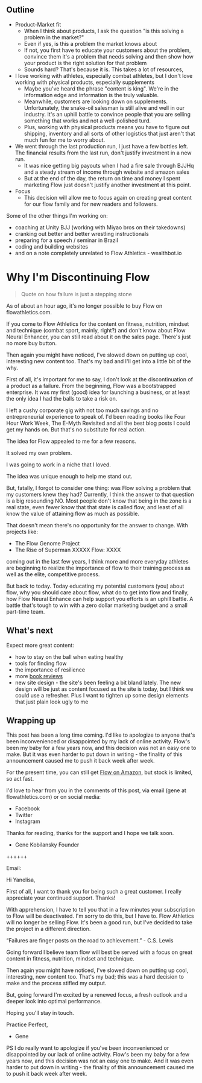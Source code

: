 ## Outline

- Product-Market fit
    + When I think about products, I ask the question "is this solving a problem in the market?"
    + Even if yes, is this a problem the market knows about
    + If not, you first have to educate your customers about the problem, convince them it's a problem that needs solving and then show how your product is the right solution for that problem
    + Sounds hard? That's because it is. This takes a lot of resources, 
- I love working with athletes, especially combat athletes, but I don't love working with physical products, especially supplements
    + Maybe you've heard the phrase "content is king". We're in the information edge and information is the truly valuable. 
    + Meanwhile, customers are looking down on supplements. Unfortunately, the snake-oil salesman is still alive and well in our industry. It's an uphill battle to convince people that you are selling something that works and not a well-polished turd.
    + Plus, working with physical products means you have to figure out shipping, inventory and all sorts of other logistics that just aren't that much fun for me to worry about. 
- We went through the last production run, I just have a few bottles left. The financial results from the last run, don't justify investment in a new run.
    + It was nice getting big payouts when I had a fire sale through BJJHq and a steady stream of income through website and amazon sales
    + But at the end of the day, the return on time and money I spent marketing Flow just doesn't justify another investment at this point.
- Focus
    + This decision will allow me to focus again on creating great content for our flow family and for new readers and followers.

Some of the other things I'm working on:
- coaching at Unity BJJ (working with Miyao bros on their takedowns)
- cranking out better and better wrestling instructionals
- preparing for a speech / seminar in Brazil
- coding and building websites
- and on a note completely unrelated to Flow Athletics - wealthbot.io



# Why I'm Discontinuing Flow

> Quote on how failure is just a stepping stone

As of about an hour ago, it's no longer possible to buy Flow on flowathletics.com. 

If you come to Flow Athletics for the content on fitness, nutrition, mindset and technique (combat sport, mainly, right?) and don't know about Flow Neural Enhancer, you can still read about it on the sales page. There's just no more buy button.

Then again you might have noticed, I've slowed down on putting up cool, interesting new content too. That's my bad and I'll get into a little bit of the why. 

First of all, it's important for me to say, I don't look at the discontinuation of a product as a failure. From the beginning, Flow was a bootstrapped enterprise. It was my first (good) idea for launching a business, or at least the only idea I had the balls to take a risk on. 

I left a cushy corporate gig with not too much savings and no entrepreneurial experience to speak of. I'd been reading books like Four Hour Work Week, The E-Myth Revisited and all the best blog posts I could get my hands on. But that's no substitute for real action. 

The idea for Flow appealed to me for a few reasons. 

It solved my own problem.

I was going to work in a niche that I loved.

The idea was unique enough to help me stand out.

But, fatally, I forgot to consider one thing: was Flow solving a problem that my customers knew they had? Currently, I think the answer to that question is a big resounding NO. Most people don't know that being in the zone is a real state, even fewer know that that state is called flow, and least of all know the value of attaining flow as much as possible.

That doesn't mean there's no opportunity for the answer to change. With projects like:

* The Flow Genome Project
* The Rise of Superman
XXXXX
Flow: XXXX

coming out in the last few years, I think more and more everyday athletes are beginning to realize the importance of flow to their training process as well as the elite, competitive process.

But back to today. Today educating my potential customers (you) about flow, why you should care about flow, what do to get into flow and finally, how Flow Neural Enhance can help support you efforts is an uphill battle. A battle that's tough to win with a zero dollar marketing budget and a small part-time team. 

## What's next

Expect more great content:

- how to stay on the ball when eating healthy
- tools for finding flow
- the importance of resilience
- more [book reviews](https://flowathletics.com/obstacle-way-motivation-book-review/)
- new site design - the site's been feeling a bit bland lately. The new design will be just as content focused as the site is today, but I think we could use a refresher. Plus I want to tighten up some design elements that just plain look ugly to me 

## Wrapping up

This post has been a long time coming. I'd like to apologize to anyone that's been inconvenienced or disappointed by my lack of online activity. Flow's been my baby for a few years now, and this decision was not an easy one to make. But it was even harder to put down in writing - the finality of this announcement caused me to push it back week after week.

For the present time, you can still get [Flow on Amazon](https://flowathletics.com/obstacle-way-motivation-book-review/), but stock is limited, so act fast.

I'd love to hear from you in the comments of this post, via email (gene at flowathletics.com) or on social media:
- Facebook
- Twitter
- Instagram

Thanks for reading, thanks for the support and I hope we talk soon.

- Gene Kobilansky
Founder

++++++

Email: 

Hi Yanelisa,

First of all, I want to thank you for being such a great customer. I really appreciate your continued support. Thanks!

With apprehension, I have to tell you that in a few minutes your subscription to Flow will be deactivated. I'm sorry to do this, but I have to. Flow Athletics will no longer be selling Flow. It's been a good run, but I've decided to take the project in a different direction.

 “Failures are finger posts on the road to achievement.” - C.S. Lewis

Going forward I believe team flow will best be served with a focus on great content in fitness, nutrition, mindset and technique.

Then again you might have noticed, I've slowed down on putting up cool, interesting, new content too. That's my bad; this was a hard decision to make and the process stifled my output. 

But, going forward I'm excited by a renewed focus, a fresh outlook and a deeper look into optimal performance.  

Hoping you'll stay in touch.

Practice Perfect,
- Gene

PS I do really want to apologize if you've been inconvenienced or disappointed by our lack of online activity. Flow's been my baby for a few years now, and this decision was not an easy one to make. And it was even harder to put down in writing - the finality of this announcement caused me to push it back week after week.



